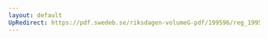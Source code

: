 ```yaml
---
layout: default
UpRedirect: https://pdf.swedeb.se/riksdagen-volumeG-pdf/199596/reg_199596/reg_199596_0218.pdf
---
```

